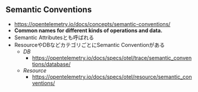## Semantic Conventions
- https://opentelemetry.io/docs/concepts/semantic-conventions/
- **Common names for different kinds of operations and data.**
- Semantic Attributesとも呼ばれる
- ResourceやDBなどカテゴリごとにSemantic Conventionがある
  - *DB*
    - https://opentelemetry.io/docs/specs/otel/trace/semantic_conventions/database/
  - *Resource*
    - https://opentelemetry.io/docs/specs/otel/resource/semantic_conventions/
